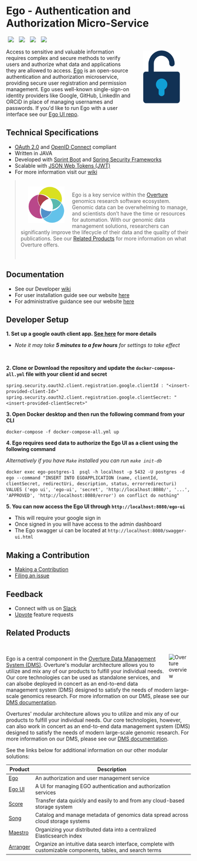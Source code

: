 <!--Ego ReadMe Draft 2-->

# Ego - Authentication and Authorization Micro-Service

[<img hspace="5" src="https://img.shields.io/docker/pulls/overture/ego?style=for-the-badge">](#developer)
[<img hspace="5" src="https://img.shields.io/badge/chat-on--slack-blue?style=for-the-badge">](http://slack.overture.bio)
[<img hspace="5" src="https://img.shields.io/badge/License-gpl--v3.0-blue?style=for-the-badge">](https://github.com/overture-stack/ego/blob/develop/LICENSE)
[<img hspace="5" src="https://img.shields.io/badge/Code%20of%20Conduct-2.1-blue?style=for-the-badge">](code_of_conduct.md)

<!-- Replace slack with discourse once setup -->

<div>
<img align="right" width="100vw" vspace="5" src="icon-ego.png" alt="ego-logo" hspace="30"/>
</div>

Access to sensitive and valuable information requires complex and secure methods to verify users and authorize what data and applications they are allowed to access. [Ego](https://www.overture.bio/products/ego/) is an open-source authentication and authorization microservice, providing secure user registration and permission management. Ego uses well-known single-sign-on identity providers like Google, GitHub, LinkedIn and ORCiD in place of managing usernames and passwords. If you'd like to run Ego with a user interface see our [Ego UI repo](https://github.com/overture-stack/ego-ui).

## Technical Specifications

- [OAuth 2.0](https://oauth.net/2/) and [OpenID Connect](https://auth0.com/docs/authenticate/protocols/openid-connect-protocol) compliant
- Written in JAVA 
- Developed with [Sprint Boot](https://spring.io/projects/spring-boot) and [Spring Security Frameworks](https://spring.io/projects/spring-security)
- Scalable with [JSON Web Tokens (JWT)](https://jwt.io/)
- For more information visit our [wiki](https://www.overture.bio/documentation/ego/)

> </br>
> <div>
> <img align="left" src="ov-logo.png" height="100" hspace="20"/>
> </div>
> 
> Ego is a key service within the [Overture](https://www.overture.bio/) genomics research software ecosystem. Genomic data can be overwhelming to manage, and scientists don’t have the time or resources for automation. With our genomic data management solutions, researchers can significantly improve the lifecycle of their data and the quality of their publications. See our [Related Products](#related-products) for more information on what Overture offers.
>
> </br>

## Documentation

- See our Developer [wiki](https://github.com/overture-stack/ego/wiki)
- For user installation guide see our website [here](https://www.overture.bio/documentation/ego/installation/)
- For administrative guidance see our website [here](https://www.overture.bio/documentation/ego/user-guide/admin-ui/)

## Developer Setup

**1. Set up a google oauth client app. [See here](https://www.overture.bio/documentation/ego/installation/prereq/#google) for more details**

- *Note it may take **5 minutes to a few hours** for settings to take effect*

</br>

**2. Clone or Download the repository and update the  ```docker-compose-all.yml``` file with your client id and secret** 

```
spring.security.oauth2.client.registration.google.clientId : "<insert-provided-client-Id>"
spring.security.oauth2.client.registration.google.clientSecret: "<insert-provided-clientSecret>"
```

**3. Open Docker desktop and then run the following command from your CLI**

```
docker-compose -f docker-compose-all.yml up 
```


**4. Ego requires seed data to authorize the Ego UI as a client using the following command**

*Alternatively if you have ```Make``` installed you can run  ```make init-db```*
```
docker exec ego-postgres-1  psql -h localhost -p 5432 -U postgres -d ego --command "INSERT INTO EGOAPPLICATION (name, clientId, clientSecret, redirectUri, description, status, errorredirecturi) VALUES ('ego ui', 'ego-ui', 'secret', 'http://localhost:8080/', '...', 'APPROVED', 'http://localhost:8080/error') on conflict do nothing"
```

**5. You can now access the Ego UI through ```http://localhost:8080/ego-ui```**
- This will require your google sign in 
- Once signed in you will have access to the admin dashboard
- The Ego swagger ui can be located at ```http://localhost:8080/swagger-ui.html```

## Making a Contribution

- [Making a Contribution](CONTRIBUTING.md)
- [Filing an issue](https://github.com/overture-stack/ego/issues)

## Feedback

- Connect with us on [Slack](http://slack.overture.bio)
- [Upvote](https://github.com/overture-stack/ego/issues?q=is%3Aopen+is%3Aissue+label%3Anew-feature+sort%3Areactions-%2B1-desc) feature requests

## Related Products 

<div>
  </br>
  <img align="right" alt="Overture overview" src="https://www.overture.bio/static/124ca0fede460933c64fe4e50465b235/a6d66/system-diagram.png" width="50a%" vspace="10" hspace="10">

</div>

Ego is a central component in the [Overture Data Management System (DMS)](https://www.overture.bio/documentation/dms/). Overture's modular architecture allows you to utilize and mix any of our products to fulfill your individual needs. Our core technologies can be used as standalone services, and can alsobe deployed in concert as an end-to-end data management system (DMS) designed to satisfy the needs of modern large-scale genomics research. For more information on our DMS, please see our [DMS documentation](https://www.overture.bio/documentation/dms/).

Overtures' modular architecture allows you to utilize and mix any of our products to fulfill your individual needs. Our core technologies, however, can also work in concert as an end-to-end data management system (DMS) designed to satisfy the needs of modern large-scale genomic research. For more information on our DMS, please see our [DMS documentation](https://www.overture.bio/documentation/dms/).

See the links below for additional information on our other modular solutions:

|Product|Description|
|---|---|
|[Ego](https://www.overture.bio/products/ego/)|An authorization and user management service|
|[Ego UI](https://www.overture.bio/products/ego-ui/)|A UI for managing EGO authentication and authorization services|
|[Score](https://www.overture.bio/products/score/)| Transfer data quickly and easily to and from any cloud-based storage system|
|[Song](https://www.overture.bio/products/song/)|Catalog and manage metadata of genomics data spread across cloud storage systems|
|[Maestro](https://www.overture.bio/products/maestro/)|Organizing your distributed data into a centralized Elasticsearch index|
|[Arranger](https://www.overture.bio/products/arranger/)|Organize an intuitive data search interface, complete with customizable components, tables, and search terms|

